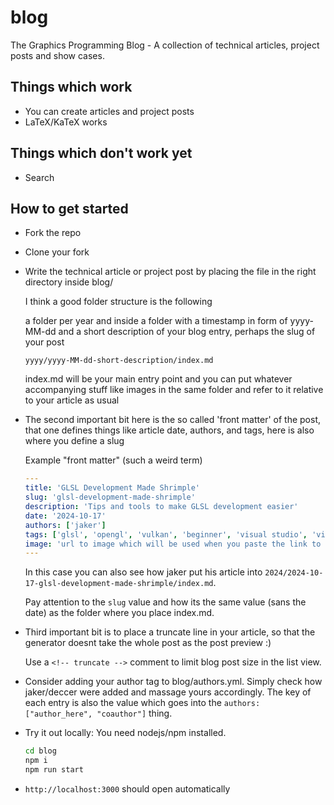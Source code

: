 # blog

The Graphics Programming Blog - A collection of technical articles, project posts and show cases.

## Things which work
- You can create articles and project posts
- LaTeX/KaTeX works

## Things which don't work yet
- Search

## How to get started
- Fork the repo
- Clone your fork
- Write the technical article or project post by placing the file in the right directory inside blog/

  I think a good folder structure is the following

  a folder per year and inside a folder with a timestamp in form of yyyy-MM-dd and a short description of your blog entry, perhaps the slug of your post

  `yyyy/yyyy-MM-dd-short-description/index.md`

  index.md will be your main entry point and you can put whatever accompanying stuff like images in the same folder and refer to it relative to your article as usual

- The second important bit here is the so called 'front matter' of the post, that one defines things like article date, authors, and tags, here is also where you define a slug

  Example "front matter" (such a weird term)

  ```yaml
  ---
  title: 'GLSL Development Made Shrimple'
  slug: 'glsl-development-made-shrimple'
  description: 'Tips and tools to make GLSL development easier'
  date: '2024-10-17'
  authors: ['jaker']
  tags: ['glsl', 'opengl', 'vulkan', 'beginner', 'visual studio', 'visual studio code', 'article']
  image: 'url to image which will be used when you paste the link to the article into social media apps like twitter or discord'
  ---
  ```

  In this case you can also see how jaker put his article into `2024/2024-10-17-glsl-development-made-shrimple/index.md`.

  Pay attention to the `slug` value and how its the same value (sans the date) as the folder where you place index.md.

- Third important bit is to place a truncate line in your article, so that the generator doesnt take the whole post as the post preview :)

  Use a `<!-- truncate -->` comment to limit blog post size in the list view.

- Consider adding your author tag to blog/authors.yml. Simply check how jaker/deccer were added and massage yours accordingly. The key of each entry is also the value which goes into the `authors: ["author_here", "coauthor"]` thing.

- Try it out locally:
  You need nodejs/npm installed.

  ```bash
  cd blog
  npm i
  npm run start 
  ```

- `http://localhost:3000` should open automatically
